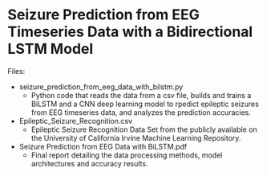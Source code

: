# Seizure Prediction from EEG Timeseries Data with a Bidirectional LSTM Model
Files:

* seizure_prediction_from_eeg_data_with_bilstm.py
  * Python code that reads the data from a csv file, builds and trains a BiLSTM and a CNN deep learning model to rpedict epileptic seizures from EEG timeseries data, and analyzes the prediction accuracies.
* Epileptic_Seizure_Recognition.csv
  * Epileptic Seizure Recognition Data Set from the publicly available on the University of California Irvine Machine Learning Repository.
* Seizure Prediction from EEG Data with BiLSTM.pdf
  * Final report detailing the data processing methods, model architectures and accuracy results.
